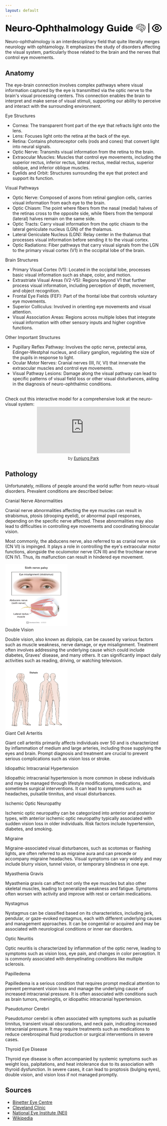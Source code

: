 ```yaml
---
layout: default
---
```


![Banner](assets/banner.png)

Neuro-ophthalmology is an interdesciplinary field that quite literally merges neurology with ophtamology. It emphasizes the study of disorders affecting the visual system, particularly those related to the brain and the nerves that control eye movements. 

## Anatomy
The eye-brain connection involves complex pathways where visual information captured by the eye is transmitted via the optic nerve to the brain's visual processing centers. This connection enables the brain to interpret and make sense of visual stimuli, supporting our ability to perceive and interact with the surrounding environment.

<body>
<div class="accordion">
  <div class="accordion-item">
    <div class="accordion-title" data-toggle="accordion-content">Eye Structures</div>
    <div class="accordion-content">
      <ul>
        <li>Cornea: The transparent front part of the eye that refracts light onto the lens.</li>
        <li>Lens: Focuses light onto the retina at the back of the eye.</li>
        <li>Retina: Contains photoreceptor cells (rods and cones) that convert light into neural signals.</li>
        <li>Optic Nerve: Transmits visual information from the retina to the brain.</li>
        <li>Extraocular Muscles: Muscles that control eye movements, including the superior rectus, inferior rectus, lateral rectus, medial rectus, superior oblique, and inferior oblique muscles.</li>
        <li>Eyelids and Orbit: Structures surrounding the eye that protect and support its function.</li>
      </ul>
    </div>
  </div>
  <div class="accordion-item">
    <div class="accordion-title" data-toggle="accordion-content">Visual Pathways</div>
    <div class="accordion-content">
      <ul>
        <li>Optic Nerve: Composed of axons from retinal ganglion cells, carries visual information from each eye to the brain.</li>
        <li>Optic Chiasm: The point where fibers from the nasal (medial) halves of the retinas cross to the opposite side, while fibers from the temporal (lateral) halves remain on the same side.</li>
        <li>Optic Tracts: Carry visual information from the optic chiasm to the lateral geniculate nucleus (LGN) of the thalamus.</li>
        <li>Lateral Geniculate Nucleus (LGN): Relay center in the thalamus that processes visual information before sending it to the visual cortex.</li>
        <li>Optic Radiations: Fiber pathways that carry visual signals from the LGN to the primary visual cortex (V1) in the occipital lobe of the brain.</li>
      </ul>
    </div>
  </div>
  <div class="accordion-item">
    <div class="accordion-title" data-toggle="accordion-content">Brain Structures</div>
    <div class="accordion-content">
      <ul>
        <li>Primary Visual Cortex (V1): Located in the occipital lobe, processes basic visual information such as shape, color, and motion.</li>
        <li>Extrastriate Visual Areas (V2-V5): Regions beyond V1 that further process visual information, including perception of depth, movement, and object recognition.</li>
        <li>Frontal Eye Fields (FEF): Part of the frontal lobe that controls voluntary eye movements.</li>
        <li>Superior Colliculus: Involved in orienting eye movements and visual attention.</li>
        <li>Visual Association Areas: Regions across multiple lobes that integrate visual information with other sensory inputs and higher cognitive functions.</li>
      </ul>
    </div>
  </div>
  <div class="accordion-item">
    <div class="accordion-title" data-toggle="accordion-content">Other Important Structures</div>
    <div class="accordion-content">
      <ul>
        <li>Pupillary Reflex Pathway: Involves the optic nerve, pretectal area, Edinger-Westphal nucleus, and ciliary ganglion, regulating the size of the pupils in response to light.</li>
        <li>Ocular Motor Nerves: Cranial nerves (III, IV, VI) that innervate the extraocular muscles and control eye movements.</li>
        <li>Visual Pathway Lesions: Damage along the visual pathway can lead to specific patterns of visual field loss or other visual disturbances, aiding in the diagnosis of neuro-ophthalmic conditions.</li>
      </ul>
    </div>
  </div>
</div> 
</body>

<br/> 
Check out this interactive model for a comprehensive look at the neuro-visual system:

<body>
<div class="sketchfab-embed-wrapper" style="text-align: center; width: 100%;">
    <iframe title="Optic nerve and Brain" frameborder="0" allowfullscreen mozallowfullscreen="true" webkitallowfullscreen="true" allow="autoplay; fullscreen; xr-spatial-tracking" xr-spatial-tracking execution-while-out-of-viewport execution-while-not-rendered web-share src="https://sketchfab.com/models/616af990018a4474bbda0aabb55ac2d7/embed"></iframe>
    <p style="font-size: 13px; font-weight: normal; margin: 5px; color: #4A4A4A;">
        <a href="https://sketchfab.com/3d-models/optic-nerve-and-brain-616af990018a4474bbda0aabb55ac2d7?utm_medium=embed&utm_campaign=share-popup&utm_content=616af990018a4474bbda0aabb55ac2d7" target="_blank" rel="nofollow" style="font-weight: bold; color: #1CAAD9;"></a>
        by <a href="https://sketchfab.com/qkrej96?utm_medium=embed&utm_campaign=share-popup&utm_content=616af990018a4474bbda0aabb55ac2d7" target="_blank" rel="nofollow" style="">Eunjung Park</a>
    </p>
</div>
</body>

## Pathology
Unfortunately, millions of people around the world suffer from neuro-visual disorders. Prevalent conditions are described below:

<body>
<div class="accordion">
    <div class="accordion-item">
      <div class="accordion-title" data-toggle="accordion-content">Cranial Nerve Abnormalities</div>
      <div class="accordion-content">
        <p>Cranial nerve abnormalities affecting the eye muscles can result in strabismus, ptosis (drooping eyelid), or abnormal pupil responses, depending on the specific nerve affected. These abnormalities may also lead to difficulties in controlling eye movements and coordinating binocular vision.</p>
        <p>Most commonly, the abducens nerve, also referred to as cranial nerve six (CN VI) is impinged. It plays a role in controlling the eye's extraocular motor functions, alongside the oculomotor nerve (CN III) and the trochlear nerve (CN IV). Thus, its malfunction can result in hindered eye movement.</p>
        <img src="assets/6th-nerve-palsy.jpg" alt="6th-nerve-palsy" width="200" height="200">
      </div>
    </div>
    <div class="accordion-item">
      <div class="accordion-title" data-toggle="accordion-content">Double Vision</div>
      <div class="accordion-content">
        <p>Double vision, also known as diplopia, can be caused by various factors such as muscle weakness, nerve damage, or eye misalignment. Treatment often involves addressing the underlying cause which could include diabetes, Graves' disease, and many others. It can significantly impact daily activities such as reading, driving, or watching television. 
        </p><img src="assets/double-vision.jpeg" alt="double-vision" width="200" height="200">
      </div>
    </div>
<div class="accordion-item">
  <div class="accordion-title" data-toggle="accordion-content">Giant Cell Arteritis</div>
  <div class="accordion-content">
    <p>Giant cell arteritis primarily affects individuals over 50 and is characterized by inflammation of medium and large arteries, including those supplying the eyes and brain. Prompt diagnosis and treatment are crucial to prevent serious complications such as vision loss or stroke.</p>
  </div>
</div>
<div class="accordion-item">
  <div class="accordion-title" data-toggle="accordion-content">Idiopathic Intracranial Hypertension</div>
  <div class="accordion-content">
    <p>Idiopathic intracranial hypertension is more common in obese individuals and may be managed through lifestyle modifications, medications, and sometimes surgical interventions. It can lead to symptoms such as headaches, pulsatile tinnitus, and visual disturbances.</p>
  </div>
</div>
<div class="accordion-item">
  <div class="accordion-title" data-toggle="accordion-content">Ischemic Optic Neuropathy</div>
  <div class="accordion-content">
    <p>Ischemic optic neuropathy can be categorized into anterior and posterior types, with anterior ischemic optic neuropathy typically associated with sudden vision loss in older individuals. Risk factors include hypertension, diabetes, and smoking.</p>
  </div>
</div>
<div class="accordion-item">
  <div class="accordion-title" data-toggle="accordion-content">Migraine</div>
  <div class="accordion-content">
    <p>Migraine-associated visual disturbances, such as scotomas or flashing lights, are often referred to as migraine aura and can precede or accompany migraine headaches. Visual symptoms can vary widely and may include blurry vision, tunnel vision, or temporary blindness in one eye.</p>
  </div>
</div>
<div class="accordion-item">
  <div class="accordion-title" data-toggle="accordion-content">Myasthenia Gravis</div>
  <div class="accordion-content">
    <p>Myasthenia gravis can affect not only the eye muscles but also other skeletal muscles, leading to generalized weakness and fatigue. Symptoms often worsen with activity and improve with rest or certain medications.</p>
  </div>
</div>
<div class="accordion-item">
  <div class="accordion-title" data-toggle="accordion-content">Nystagmus</div>
  <div class="accordion-content">
    <p>Nystagmus can be classified based on its characteristics, including jerk, pendular, or gaze-evoked nystagmus, each with different underlying causes and management approaches. It can be congenital or acquired and may be associated with neurological conditions or inner ear disorders.</p>
  </div>
</div>
<div class="accordion-item">
  <div class="accordion-title" data-toggle="accordion-content">Optic Neuritis</div>
  <div class="accordion-content">
    <p>Optic neuritis is characterized by inflammation of the optic nerve, leading to symptoms such as vision loss, eye pain, and changes in color perception. It is commonly associated with demyelinating conditions like multiple sclerosis.</p>
  </div>
</div>
<div class="accordion-item">
  <div class="accordion-title" data-toggle="accordion-content">Papilledema</div>
  <div class="accordion-content">
    <p>Papilledema is a serious condition that requires prompt medical attention to prevent permanent vision loss and manage the underlying cause of increased intracranial pressure. It is often associated with conditions such as brain tumors, meningitis, or idiopathic intracranial hypertension.</p>
  </div>
</div>
<div class="accordion-item">
  <div class="accordion-title" data-toggle="accordion-content">Pseudotumor Cerebri</div>
  <div class="accordion-content">
    <p>Pseudotumor cerebri is often associated with symptoms such as pulsatile tinnitus, transient visual obscurations, and neck pain, indicating increased intracranial pressure. It may require treatments such as medications to reduce cerebrospinal fluid production or surgical interventions in severe cases.</p>
  </div>
</div>
<div class="accordion-item">
  <div class="accordion-title" data-toggle="accordion-content">Thyroid Eye Disease</div>
  <div class="accordion-content">
    <p>Thyroid eye disease is often accompanied by systemic symptoms such as weight loss, palpitations, and heat intolerance due to its association with thyroid dysfunction. In severe cases, it can lead to proptosis (bulging eyes), double vision, and vision loss if not managed promptly.</p>
  </div>
</div>
  </div>
  <script src="assets/js/script.js"></script>
</body>

## Sources
- <a href="https://binettereyecentre.com.au/" target="_blank">Binetter Eye Centre</a>
- <a href="https://my.clevelandclinic.org/health/diseases" target="_blank">Cleveland Clinic</a>
- <a href="https://www.nei.nih.gov/" target="_blank">National Eye Institute (NEI)</a>
- <a href="https://en.wikipedia.org/wiki/Neuro-ophthalmology" target="_blank">Wikipedia</a> 